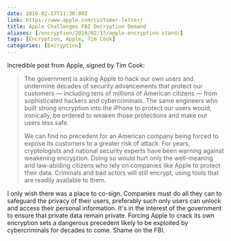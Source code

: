 ```yaml
--- 
date: 2016-02-17T11:30:00Z
link: https://www.apple.com/customer-letter/
title: Apple Challenges FBI Decryption Demand
aliases: [/encryption/2016/02/17/apple-encryption-stand/]
tags: [Encryption, Apple, Tim Cook]
categories: [Encryption]
---
```


Incredible post from Apple, signed by Tim Cook:

> The government is asking Apple to hack our own users and undermine decades
> of security advancements that protect our customers — including tens of
> millions of American citizens — from sophisticated hackers and
> cybercriminals. The same engineers who built strong encryption into the
> iPhone to protect our users would, ironically, be ordered to weaken those
> protections and make our users less safe.
>
> We can find no precedent for an American company being forced to expose its
> customers to a greater risk of attack. For years, cryptologists and national
> security experts have been warning against weakening encryption. Doing so
> would hurt only the well-meaning and law-abiding citizens who rely on
> companies like Apple to protect their data. Criminals and bad actors will
> still encrypt, using tools that are readily available to them.

I only wish there was a place to co-sign. Companies must do all they can to
safeguard the privacy of their users, preferably such only users can unlock
and access their personal information. It's in the interest of the government
to ensure that private data remain private. Forcing Apple to crack its own
encryption sets a dangerous precedent likely to be exploited by
cybercriminals for decades to come. Shame on the FBI.

